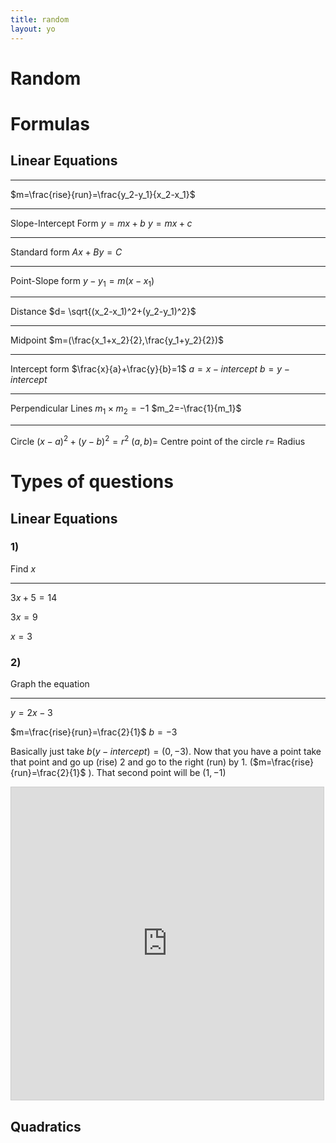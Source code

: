 ```yaml
---
title: random
layout: yo
---
```




# Random 




# Formulas
## Linear Equations

---
$m=\frac{rise}{run}=\frac{y_2-y_1}{x_2-x_1}$

---

Slope-Intercept Form
$y=mx+b$
$y=mx+c$

---
Standard form
$Ax+By=C$

---
Point-Slope form
$y-y_1=m(x-x_1)$


---
Distance
$d= \sqrt{(x_2-x_1)^2+(y_2-y_1)^2}$

---
Midpoint
$m=(\frac{x_1+x_2}{2},\frac{y_1+y_2}{2})$

---
Intercept form
$\frac{x}{a}+\frac{y}{b}=1$
$a=x-intercept$
$b=y-intercept$

---
Perpendicular Lines
$m_1\times m_2=-1$
$m_2=-\frac{1}{m_1}$

---
Circle
$(x-a)^2+(y-b)^2=r^2$
$(a,b) =$ Centre point of the circle
$r =$ Radius


# Types of questions
## Linear Equations

### 1) 
Find $x$

---
$3x+5=14$

$3x=9$

$x=3$
### 2)
Graph the equation

---
$y=2x-3$

$m=\frac{rise}{run}=\frac{2}{1}$
$b=-3$

Basically just take $b(y-intercept)=(0,-3)$. Now that you have a point take that point and go up (rise) $2$ and go to the right (run) by $1$. ($m=\frac{rise}{run}=\frac{2}{1}$ ). That second point will be $(1,-1)$

<iframe src="https://www.desmos.com/calculator/ycipste4cm?embed" width="500" height="500" style="border: 1px solid #ccc" frameborder=0></iframe>


## Quadratics



